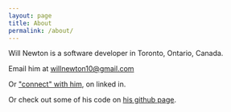 ```yaml
---
layout: page
title: About
permalink: /about/
---
```


Will Newton is a software developer in Toronto, Ontario, Canada.

Email him at willnewton10@gmail.com

Or ["connect" with him][linkedin], on linked in.

Or check out some of his code on [his github page][github].

[linkedin]: https://www.linkedin.com/profile/view?id=169006365
[github]: https://github.com/willnewton10
